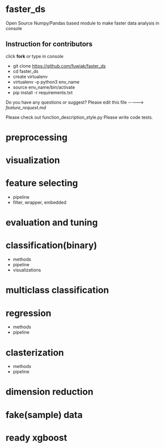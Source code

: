 # faster_ds
Open Source Numpy/Pandas based module to make faster data analysis in console


## Instruction for contributors

click **fork** or type in console

- git clone https://github.com/fuwiak/faster_ds
- cd faster_ds
- create virtualenv
- virtualenv -p python3 env_name
- source env_name/bin/activate
- pip install -r requirements.txt

Do you have any questions or suggest? Please edit this file -----> *feature_request.md*

Please check out function_description_style.py
Please write code tests.

# preprocessing


# visualization


# feature selecting
- pipeline
- filter, wrapper, embedded

# evaluation and tuning


# classification(binary)

- methods
- pipeline
- visualizations

# multiclass classification

# regression


- methods
- pipeline

# clasterization

- methods
- pipeline

# dimension reduction

# fake(sample) data

# ready xgboost


